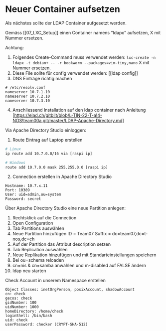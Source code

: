 # Neuer Container aufsetzen

Als nächstes sollte der LDAP Container aufgesetzt werden.

Gemäss [[07_LXC_Setup]] einen Container namens "ldapx" aufsetzen, X mit Nummer ersetzen.

Achtung:

1. Folgendes Create-Command muss verwendet werden: `lxc-create -n ldapx -t debian+ -- -r bookworm --packages=vim-tiny,nano` X mit Nummer ersetzen.
2. Diese File sollte für config verwendet werden: [[ldap config]]
3. DNS Einträge richtig machen
```
# /etc/resolv.conf
nameserver 10.7.1.10
nameserver 10.7.2.10
nameserver 10.7.3.10
```
4. Anschliessend Installation auf den ldap container nach Anleitung [https://elad.ch/gitblit/blob/L-TIN-22-T-a!4-NOS!team00a.git/master/LDAP-Apache-Directory.md]

Via Apache Directory Studio einloggen:
1. Route Eintrag auf Laptop erstellen
```sh
# Linux
ip route add 10.7.0.0/16 via [raspi ip]

# Windows
route add 10.7.0.0 mask 255.255.0.0 [raspi ip]
```
2. Connection erstellen in Apache Directory Studio
```
Hostname: 10.7.x.11
Port: 10389
User: uid=admin,ou=system
Password: secret
```

Über Apache Directory Studio eine neue Partition anlegen:
1. Rechtsklick auf die Connection
2. Open Configuration
3. Tab Partitions auswählen
4. Neue Partition hinzufügen
	ID = Team07
	Suffix = dc=team07,dc=t-nos,dc=ch
5. Auf der Partition das Attribut description setzen
6. Tab Replication auswählen
7. Neue Replikation hinzufügen und mit Standarteinstellungen speichern
8. Bei ou=schema reloaden
9. cn=nis & cn=samba anwählen und m-disabled auf FALSE ändern
10. ldap neu starten

Check Account in unserem Namespace erstellen
```
Object Classes: inetOrgPerson, posixAccount, shadowAccount
cn: check
gecos: check
gidNumber: 100
uidNumber: 1000
homeDirectory: /home/check
loginShell: /bin/bash
uid: check
userPassword: checker (CRYPT-SHA-512)
```